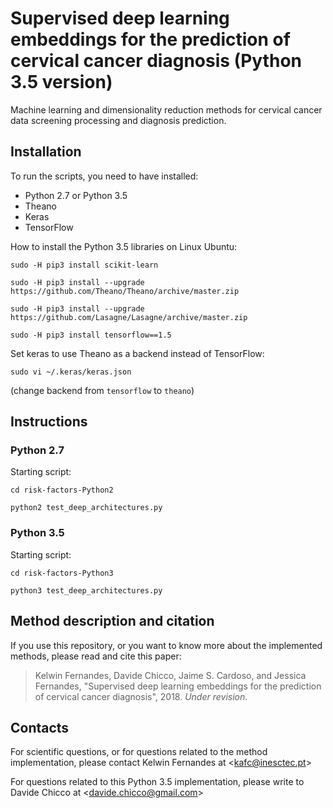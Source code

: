 #  Supervised deep learning embeddings for the prediction of cervical cancer diagnosis (Python 3.5 version)

Machine learning and dimensionality reduction methods for cervical cancer data screening processing and diagnosis prediction.

## Installation
To run the scripts, you need to have installed:
* Python 2.7 or Python 3.5
* Theano
* Keras
* TensorFlow

How to install the Python 3.5 libraries on Linux Ubuntu:

`sudo -H pip3 install scikit-learn`

`sudo -H pip3 install --upgrade https://github.com/Theano/Theano/archive/master.zip`

`sudo -H pip3 install --upgrade https://github.com/Lasagne/Lasagne/archive/master.zip`

`sudo -H pip3 install tensorflow==1.5`

Set keras to use Theano as a backend instead of TensorFlow:

`sudo vi ~/.keras/keras.json`

(change backend from `tensorflow` to `theano`)

## Instructions

### Python 2.7
Starting script:

`cd risk-factors-Python2`

`python2 test_deep_architectures.py`

### Python 3.5
Starting script:

`cd risk-factors-Python3`

`python3 test_deep_architectures.py`

## Method description and citation
If you use this repository, or you want to know more about the implemented methods, please read and cite this paper:

>  Kelwin Fernandes, Davide Chicco, Jaime S. Cardoso, and Jessica Fernandes, "Supervised deep learning embeddings for the prediction of cervical cancer diagnosis", 2018. *Under revision*.

## Contacts
For scientific questions, or for questions related to the method implementation, please contact Kelwin Fernandes at <[kafc@inesctec.pt](mailto:kafc@inesctec.pt)>

For questions related to this Python 3.5 implementation, please write to Davide Chicco at <[davide.chicco@gmail.com](mailto:davide.chicco@gmail.com)>
